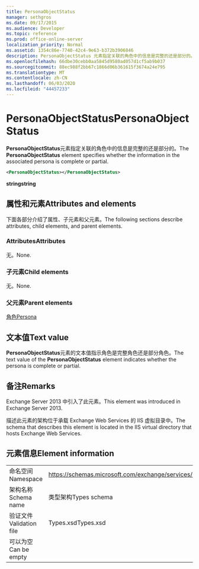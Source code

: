 ```yaml
---
title: PersonaObjectStatus
manager: sethgros
ms.date: 09/17/2015
ms.audience: Developer
ms.topic: reference
ms.prod: office-online-server
localization_priority: Normal
ms.assetid: 1354c86e-7740-42c4-9e63-b372b3906846
description: PersonaObjectStatus 元素指定关联的角色中的信息是完整的还是部分的。
ms.openlocfilehash: 66dbe30cebb0aa5845d9580ad057d1cf5ab9b037
ms.sourcegitcommit: 88ec988f2bb67c1866d06b361615f3674a24e795
ms.translationtype: MT
ms.contentlocale: zh-CN
ms.lasthandoff: 06/03/2020
ms.locfileid: "44457233"
---
```

# <a name="personaobjectstatus"></a><span data-ttu-id="addbd-103">PersonaObjectStatus</span><span class="sxs-lookup"><span data-stu-id="addbd-103">PersonaObjectStatus</span></span>

<span data-ttu-id="addbd-104">**PersonaObjectStatus**元素指定关联的角色中的信息是完整的还是部分的。</span><span class="sxs-lookup"><span data-stu-id="addbd-104">The **PersonaObjectStatus** element specifies whether the information in the associated persona is complete or partial.</span></span> 
  
```XML
<PersonaObjectStatus></PersonaObjectStatus>
```

 <span data-ttu-id="addbd-105">**string**</span><span class="sxs-lookup"><span data-stu-id="addbd-105">**string**</span></span>
## <a name="attributes-and-elements"></a><span data-ttu-id="addbd-106">属性和元素</span><span class="sxs-lookup"><span data-stu-id="addbd-106">Attributes and elements</span></span>

<span data-ttu-id="addbd-107">下面各部分介绍了属性、子元素和父元素。</span><span class="sxs-lookup"><span data-stu-id="addbd-107">The following sections describe attributes, child elements, and parent elements.</span></span>
  
### <a name="attributes"></a><span data-ttu-id="addbd-108">Attributes</span><span class="sxs-lookup"><span data-stu-id="addbd-108">Attributes</span></span>

<span data-ttu-id="addbd-109">无。</span><span class="sxs-lookup"><span data-stu-id="addbd-109">None.</span></span>
  
### <a name="child-elements"></a><span data-ttu-id="addbd-110">子元素</span><span class="sxs-lookup"><span data-stu-id="addbd-110">Child elements</span></span>

<span data-ttu-id="addbd-111">无。</span><span class="sxs-lookup"><span data-stu-id="addbd-111">None.</span></span>
  
### <a name="parent-elements"></a><span data-ttu-id="addbd-112">父元素</span><span class="sxs-lookup"><span data-stu-id="addbd-112">Parent elements</span></span>

[<span data-ttu-id="addbd-113">角色</span><span class="sxs-lookup"><span data-stu-id="addbd-113">Persona</span></span>](persona.md)
  
## <a name="text-value"></a><span data-ttu-id="addbd-114">文本值</span><span class="sxs-lookup"><span data-stu-id="addbd-114">Text value</span></span>

<span data-ttu-id="addbd-115">**PersonaObjectStatus**元素的文本值指示角色是完整角色还是部分角色。</span><span class="sxs-lookup"><span data-stu-id="addbd-115">The text value of the **PersonaObjectStatus** element indicates whether the persona is complete or partial.</span></span> 
  
## <a name="remarks"></a><span data-ttu-id="addbd-116">备注</span><span class="sxs-lookup"><span data-stu-id="addbd-116">Remarks</span></span>

<span data-ttu-id="addbd-117">Exchange Server 2013 中引入了此元素。</span><span class="sxs-lookup"><span data-stu-id="addbd-117">This element was introduced in Exchange Server 2013.</span></span>
  
<span data-ttu-id="addbd-118">描述此元素的架构位于承载 Exchange Web Services 的 IIS 虚拟目录中。</span><span class="sxs-lookup"><span data-stu-id="addbd-118">The schema that describes this element is located in the IIS virtual directory that hosts Exchange Web Services.</span></span>
  
## <a name="element-information"></a><span data-ttu-id="addbd-119">元素信息</span><span class="sxs-lookup"><span data-stu-id="addbd-119">Element information</span></span>

|||
|:-----|:-----|
|<span data-ttu-id="addbd-120">命名空间</span><span class="sxs-lookup"><span data-stu-id="addbd-120">Namespace</span></span>  <br/> |https://schemas.microsoft.com/exchange/services/2006/types  <br/> |
|<span data-ttu-id="addbd-121">架构名称</span><span class="sxs-lookup"><span data-stu-id="addbd-121">Schema name</span></span>  <br/> |<span data-ttu-id="addbd-122">类型架构</span><span class="sxs-lookup"><span data-stu-id="addbd-122">Types schema</span></span>  <br/> |
|<span data-ttu-id="addbd-123">验证文件</span><span class="sxs-lookup"><span data-stu-id="addbd-123">Validation file</span></span>  <br/> |<span data-ttu-id="addbd-124">Types.xsd</span><span class="sxs-lookup"><span data-stu-id="addbd-124">Types.xsd</span></span>  <br/> |
|<span data-ttu-id="addbd-125">可以为空</span><span class="sxs-lookup"><span data-stu-id="addbd-125">Can be empty</span></span>  <br/> ||
   

